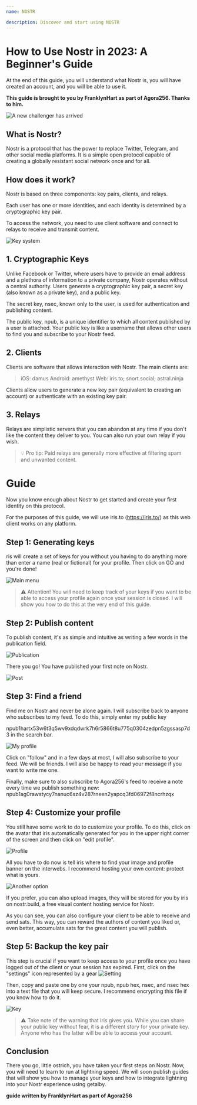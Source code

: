 ```yaml
---
name: NOSTR

description: Discover and start using NOSTR
---
```


# How to Use Nostr in 2023: A Beginner's Guide

At the end of this guide, you will understand what Nostr is, you will have created an account, and you will be able to use it.

**This guide is brought to you by FranklynHart as part of Agora256. Thanks to him.**

![A new challenger has arrived](assets/1.jpeg)

## What is Nostr?

Nostr is a protocol that has the power to replace Twitter, Telegram, and other social media platforms. It is a simple open protocol capable of creating a globally resistant social network once and for all.

## How does it work?

Nostr is based on three components: key pairs, clients, and relays.

Each user has one or more identities, and each identity is determined by a cryptographic key pair.

To access the network, you need to use client software and connect to relays to receive and transmit content.

![Key system](assets/2.jpeg)

## 1. Cryptographic Keys

Unlike Facebook or Twitter, where users have to provide an email address and a plethora of information to a private company, Nostr operates without a central authority. Users generate a cryptographic key pair, a secret key (also known as a private key), and a public key.

The secret key, nsec, known only to the user, is used for authentication and publishing content.

The public key, npub, is a unique identifier to which all content published by a user is attached. Your public key is like a username that allows other users to find you and subscribe to your Nostr feed.

## 2. Clients

Clients are software that allows interaction with Nostr. The main clients are:

> iOS: damus
> Android: amethyst
> Web: iris.to; snort.social; astral.ninja

Clients allow users to generate a new key pair (equivalent to creating an account) or authenticate with an existing key pair.

## 3. Relays

Relays are simplistic servers that you can abandon at any time if you don't like the content they deliver to you. You can also run your own relay if you wish.

> 💡 Pro tip: Paid relays are generally more effective at filtering spam and unwanted content.

# Guide

Now you know enough about Nostr to get started and create your first identity on this protocol.

For the purposes of this guide, we will use iris.to (https://iris.to/) as this web client works on any platform.

## Step 1: Generating keys

ris will create a set of keys for you without you having to do anything more than enter a name (real or fictional) for your profile. Then click on GO and you're done!

![Main menu](assets/3.jpeg)

> ⚠️ Attention! You will need to keep track of your keys if you want to be able to access your profile again once your session is closed. I will show you how to do this at the very end of this guide.

## Step 2: Publish content

To publish content, it's as simple and intuitive as writing a few words in the publication field.

![Publication](assets/4.jpeg)

There you go! You have published your first note on Nostr.

![Post](assets/5.jpeg)

## Step 3: Find a friend

Find me on Nostr and never be alone again. I will subscribe back to anyone who subscribes to my feed. To do this, simply enter my public key

npub1hartx53w6t3q5wv9xdqdwrk7h6r5866t8u775q0304zedpn5zgssasp7d3 in the search bar.

![My profile](assets/6.jpeg)

Click on "follow" and in a few days at most, I will also subscribe to your feed. We will be friends. I will also be happy to read your message if you want to write me one.

Finally, make sure to also subscribe to Agora256's feed to receive a note every time we publish something new: npub1ag0rawstycy7nanuc6sz4v287rneen2yapcq3fd06972f8ncrhzqx

## Step 4: Customize your profile

You still have some work to do to customize your profile. To do this, click on the avatar that iris automatically generated for you in the upper right corner of the screen and then click on "edit profile".

![Profile](assets/7.jpeg)

All you have to do now is tell iris where to find your image and profile banner on the interwebs. I recommend hosting your own content: protect what is yours.

![Another option](assets/8.jpeg)

If you prefer, you can also upload images, they will be stored for you by iris on nostr.build, a free visual content hosting service for Nostr.

As you can see, you can also configure your client to be able to receive and send sats. This way, you can reward the authors of content you liked or, even better, accumulate sats for the great content you will publish.

## Step 5: Backup the key pair

This step is crucial if you want to keep access to your profile once you have logged out of the client or your session has expired.
First, click on the "settings" icon represented by a gear
![Setting](assets/9.jpeg)

Then, copy and paste one by one your npub, npub hex, nsec, and nsec hex into a text file that you will keep secure. I recommend encrypting this file if you know how to do it.

![Key](assets/10.jpeg)

> ⚠️ Take note of the warning that iris gives you. While you can share your public key without fear, it is a different story for your private key. Anyone who has the latter will be able to access your account.

## Conclusion

There you go, little ostrich, you have taken your first steps on Nostr. Now, you will need to learn to run at lightning speed. We will soon publish guides that will show you how to manage your keys and how to integrate lightning into your Nostr experience using getalby.

**guide written by FranklynHart as part of Agora256**
